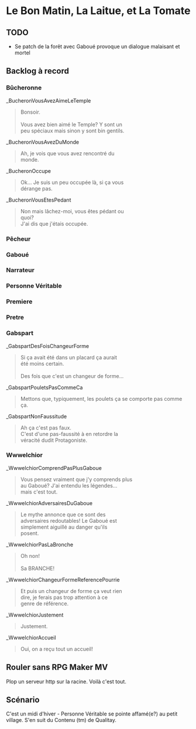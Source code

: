 # Le Bon Matin, La Laitue, et La Tomate

## TODO

* Se patch de la forêt avec Gaboué provoque un dialogue malaisant et mortel

## Backlog à record

### Bûcheronne

_BucheronVousAvezAimeLeTemple
> Bonsoir. \
>  \
> Vous avez bien aimé le Temple? Y sont un \
> peu spéciaux mais sinon y sont bin gentils.

_BucheronVousAvezDuMonde
> Ah, je vois que vous avez rencontré du \
> monde.

_BucheronOccupe
> Ok... Je suis un peu occupée là, si ça vous \
> dérange pas.

_BucheronVousEtesPedant
> Non mais lâchez-moi, vous êtes pédant ou \
> quoi? \
> J'ai dis que j'étais occupée.

### Pêcheur

### Gaboué

### Narrateur

### Personne Véritable

### Premiere

### Pretre

### Gabspart

_GabspartDesFoisChangeurForme
> Si ça avait été dans un placard ça aurait \
> été moins certain. \
> \
> Des fois que c'est un changeur de forme...

_GabspartPouletsPasCommeCa
> Mettons que, typiquement, les poulets ça
> se comporte pas comme ça.

_GabspartNonFaussitude
> Ah ça c'est pas faux. \
> C'est d'une pas-faussité à en retordre la \
> véracité dudit Protagoniste.

### Wwwelchior

_WwwelchiorComprendPasPlusGaboue
> Vous pensez vraiment que j'y comprends plus \
> au Gaboué? J'ai entendu les légendes... \
> mais c'est tout.

_WwwelchiorAdversairesDuGaboue
> Le mythe annonce que ce sont des \
> adversaires redoutables! Le Gaboué est \
> simplement aiguillé au danger qu'ils \
> posent.

_WwwelchiorPasLaBronche
> Oh non! \
> \
> Sa BRANCHE!

_WwwelchiorChangeurFormeReferencePourrie
> Et puis un changeur de forme ça veut rien \
> dire, je ferais pas trop attention à ce \
> genre de référence.

_WwwelchiorJustement
> Justement.

_WwwelchiorAccueil
> Oui, on a reçu tout un accueil!

## Rouler sans RPG Maker MV

Plop un serveur http sur la racine. Voilà c'est tout.

## Scénario

C'est un midi d'hiver - Personne Véritable se pointe affamé(e?) au petit village.
S'en suit du Contenu (tm) de Qualitay.
